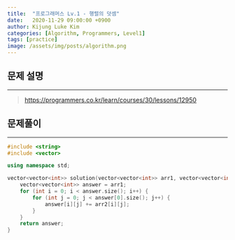 ```yaml
---
title:  "프로그래머스 Lv.1 - 행렬의 덧셈"
date:   2020-11-29 09:00:00 +0900
author: Kijung Luke Kim
categories: [Algorithm, Programmers, Level1]
tags: [practice]
image: /assets/img/posts/algorithm.png
---
```


## 문제 설명
---

> https://programmers.co.kr/learn/courses/30/lessons/12950

## 문제풀이
---

```cpp
#include <string>
#include <vector>

using namespace std;

vector<vector<int>> solution(vector<vector<int>> arr1, vector<vector<int>> arr2) {
    vector<vector<int>> answer = arr1;
    for (int i = 0; i < answer.size(); i++) {
        for (int j = 0; j < answer[0].size(); j++) {
            answer[i][j] += arr2[i][j];
        }
    }
    return answer;
}
```
